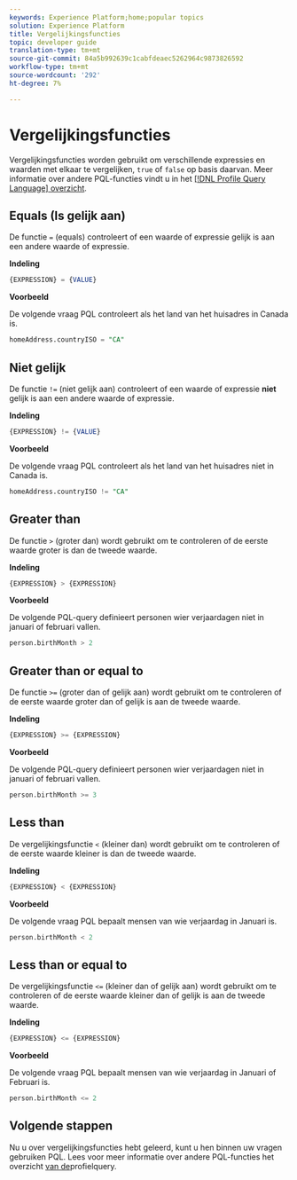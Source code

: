 ```yaml
---
keywords: Experience Platform;home;popular topics
solution: Experience Platform
title: Vergelijkingsfuncties
topic: developer guide
translation-type: tm+mt
source-git-commit: 84a5b992639c1cabfdeaec5262964c9873826592
workflow-type: tm+mt
source-wordcount: '292'
ht-degree: 7%

---
```



# Vergelijkingsfuncties

Vergelijkingsfuncties worden gebruikt om verschillende expressies en waarden met elkaar te vergelijken, `true` of `false` op basis daarvan. Meer informatie over andere PQL-functies vindt u in het [[!DNL Profile Query Language] overzicht](./overview.md).

## Equals (Is gelijk aan)

De functie `=` (equals) controleert of een waarde of expressie gelijk is aan een andere waarde of expressie.

**Indeling**

```sql
{EXPRESSION} = {VALUE}
```

**Voorbeeld**

De volgende vraag PQL controleert als het land van het huisadres in Canada is.

```sql
homeAddress.countryISO = "CA"
```

## Niet gelijk

De functie `!=` (niet gelijk aan) controleert of een waarde of expressie **niet** gelijk is aan een andere waarde of expressie.

**Indeling**

```sql
{EXPRESSION} != {VALUE}
```

**Voorbeeld**

De volgende vraag PQL controleert als het land van het huisadres niet in Canada is.

```sql
homeAddress.countryISO != "CA"
```

## Greater than

De functie `>` (groter dan) wordt gebruikt om te controleren of de eerste waarde groter is dan de tweede waarde.

**Indeling**

```sql
{EXPRESSION} > {EXPRESSION} 
```

**Voorbeeld**

De volgende PQL-query definieert personen wier verjaardagen niet in januari of februari vallen.

```sql
person.birthMonth > 2
```

## Greater than or equal to

De functie `>=` (groter dan of gelijk aan) wordt gebruikt om te controleren of de eerste waarde groter dan of gelijk is aan de tweede waarde.

**Indeling**

```sql
{EXPRESSION} >= {EXPRESSION} 
```

**Voorbeeld**

De volgende PQL-query definieert personen wier verjaardagen niet in januari of februari vallen.

```sql
person.birthMonth >= 3
```

## Less than

De vergelijkingsfunctie `<` (kleiner dan) wordt gebruikt om te controleren of de eerste waarde kleiner is dan de tweede waarde.

**Indeling**

```sql
{EXPRESSION} < {EXPRESSION} 
```

**Voorbeeld**

De volgende vraag PQL bepaalt mensen van wie verjaardag in Januari is.

```sql
person.birthMonth < 2
```

## Less than or equal to

De vergelijkingsfunctie `<=` (kleiner dan of gelijk aan) wordt gebruikt om te controleren of de eerste waarde kleiner dan of gelijk is aan de tweede waarde.

**Indeling**

```sql
{EXPRESSION} <= {EXPRESSION} 
```

**Voorbeeld**

De volgende vraag PQL bepaalt mensen van wie verjaardag in Januari of Februari is.

```sql
person.birthMonth <= 2
```

## Volgende stappen

Nu u over vergelijkingsfuncties hebt geleerd, kunt u hen binnen uw vragen gebruiken PQL. Lees voor meer informatie over andere PQL-functies het overzicht [van de](./overview.md)profielquery.
